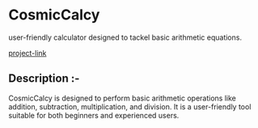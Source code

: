 # CosmicCalcy
user-friendly calculator designed to tackel basic arithmetic equations.

[project-link](https://codingshinzo.github.io/CosmicCalcy/)
## Description :-

CosmicCalcy is designed to perform basic arithmetic operations like addition, subtraction, multiplication, and division.
It is a user-friendly tool suitable for both beginners and experienced users.

